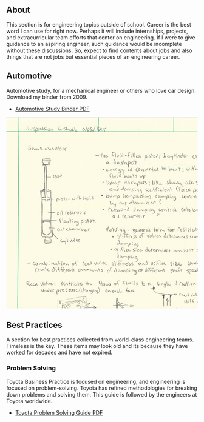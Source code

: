 ## About
This section is for engineering topics outside of school.  Career is the best word I can use for right now.  Perhaps it will include internships, projects, and extracurricular team efforts that center on engineering.  If I were to give guidance to an aspiring engineer, such guidance would be incomplete without these discussions.  So, expect to find contents about jobs and also things that are not jobs but essential pieces of an engineering career.

## Automotive
Automotive study, for a mechanical engineer or others who love car design.  Download my binder from 2009.

* [Automotive Study Binder PDF](https://raw.githubusercontent.com/dmalawey/openME/main/docs/2009_Automotive_Binder.pdf)

![automotive binder preview](img/img_autoStudy.jpg)

## Best Practices
A section for best practices collected from world-class engineering teams.  Timeless is the key.  These items may look old and its because they have worked for decades and have not expired.

### Problem Solving
Toyota Business Practice is focused on engineering, and engineering is focused on problem-solving.  Toyota has refined methodologies for breaking down problems and solving them.  This guide is followed by the engineers at Toyota worldwide.
* [Toyota Problem Solving Guide PDF](https://raw.githubusercontent.com/dmalawey/openME/main/docs/2014_toyotaProblemSolving.pdf)
